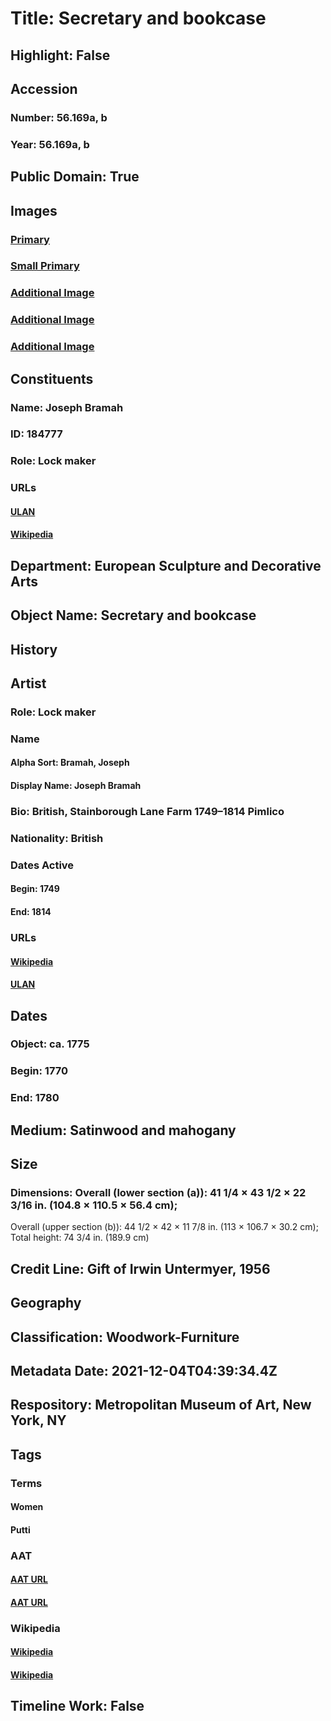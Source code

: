 # Title: Secretary and bookcase
## Highlight: False
## Accession
### Number: 56.169a, b
### Year: 56.169a, b
## Public Domain: True
## Images
### [Primary](https://images.metmuseum.org/CRDImages/es/original/ES6736.jpg)
### [Small Primary](https://images.metmuseum.org/CRDImages/es/web-large/ES6736.jpg)
### [Additional Image](https://images.metmuseum.org/CRDImages/es/original/ES6732.jpg)
### [Additional Image](https://images.metmuseum.org/CRDImages/es/original/ES6730.jpg)
### [Additional Image](https://images.metmuseum.org/CRDImages/es/original/ES6731.jpg)
## Constituents
### Name: Joseph Bramah
### ID: 184777
### Role: Lock maker
### URLs
#### [ULAN](http://vocab.getty.edu/page/ulan/500329466)
#### [Wikipedia](https://www.wikidata.org/wiki/Q738797)
## Department: European Sculpture and Decorative Arts
## Object Name: Secretary and bookcase
## History
## Artist
### Role: Lock maker
### Name
#### Alpha Sort: Bramah, Joseph
#### Display Name: Joseph Bramah
### Bio: British, Stainborough Lane Farm 1749–1814 Pimlico
### Nationality: British
### Dates Active
#### Begin: 1749
#### End: 1814
### URLs
#### [Wikipedia](https://www.wikidata.org/wiki/Q738797)
#### [ULAN](http://vocab.getty.edu/page/ulan/500329466)
## Dates
### Object: ca. 1775
### Begin: 1770
### End: 1780
## Medium: Satinwood and mahogany
## Size
### Dimensions: Overall (lower section (a)): 41 1/4 × 43 1/2 × 22 3/16 in. (104.8 × 110.5 × 56.4 cm);
Overall (upper section (b)): 44 1/2 × 42 × 11 7/8 in. (113 × 106.7 × 30.2 cm);
Total height: 74 3/4 in. (189.9 cm)
## Credit Line: Gift of Irwin Untermyer, 1956
## Geography
## Classification: Woodwork-Furniture
## Metadata Date: 2021-12-04T04:39:34.4Z
## Respository: Metropolitan Museum of Art, New York, NY
## Tags
### Terms
#### Women
#### Putti
### AAT
#### [AAT URL](http://vocab.getty.edu/page/aat/300025943)
#### [AAT URL](http://vocab.getty.edu/page/aat/300250465)
### Wikipedia
#### [Wikipedia]()
#### [Wikipedia]()
## Timeline Work: False